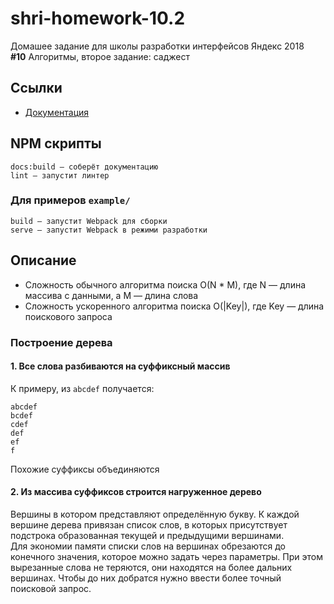 # shri-homework-10.2
Домашее задание для школы разработки интерфейсов Яндекс 2018   
**#10** Алгоритмы, второе задание: саджест

## Ссылки
* [Документация](https://nazarov-mi.github.io/shri-homework-10.2/)

## NPM скрипты
```
docs:build — соберёт документацию
lint — запустит линтер
```
### Для примеров `example/`
```
build — запустит Webpack для сборки
serve — запустит Webpack в режими разработки
```

## Описание
* Сложность обычного алгоритма поиска O(N * M), где N — длина массива с данными, а M — длина слова
* Сложность ускоренного алгоритма поиска O(|Key|), где Key — длина поискового запроса

### Построение дерева
#### 1. Все слова разбиваются на суффиксный массив
К примеру, из `abcdef` получается:
```
abcdef
bcdef
cdef
def
ef
f
```
Похожие суффиксы объединяются

#### 2. Из массива суффиксов строится нагруженное дерево
Вершины в котором представляют определённую букву. К каждой вершине дерева привязан список слов, в которых присутствует подстрока образованная текущей и предыдущими вершинами.   
Для экономии памяти списки слов на вершинах обрезаются до конечного значения, которое можно задать через параметры. При этом вырезанные слова не теряются, они находятся на более дальних вершинах. Чтобы до них добратся нужно ввести более точный поисковой запрос.
